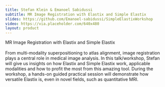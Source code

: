 ```yaml
---
title: Stefan Klein & Emanoel Sabidussi
subtitle: MR Image Registration with Elastix and Simple Elastix
slides: https://github.com/Emanoel-sabidussi/SimpleElastixWorkshop
video: https://via.placeholder.com/640x480
layout: product
---
```

MR Image Registration with Elastix and Simple Elastix</b><br><br>From multi-modality superpositioning to atlas alignment, image registration plays a central role in medical image analysis. In this talk/workshop, Stefan will give us insights on how Elastix and Simple Elastix work, applicable modalities and how to profit the most from this amazing tool. During the workshop, a hands-on guided practical session will demonstrate how versatile Elastix is, even in novel fields, such as quantitative MRI.

